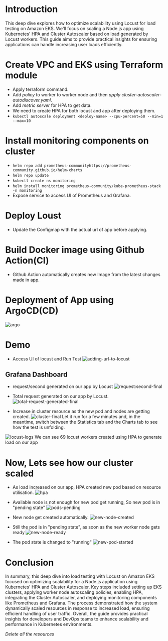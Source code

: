 # Introduction
This deep dive explores how to optimize scalability using Locust for load testing on Amazon EKS. We'll focus on scaling a Node.js app using Kubernetes' HPA and Cluster Autoscaler based on load generated by Locust workers. This guide aims to provide practical insights for ensuring applications can handle increasing user loads efficiently.

# Create VPC and EKS using Terraform module
- Apply terraform command.
- Add *policy* to worker to worker node and then *apply cluster-autoscaler-autodiscover.yaml*.
- Add *metric server* for HPA to get data.
- We need to create HPA for both locust and app after deploying them.
- `kubectl autoscale deployment <deploy-name> --cpu-percent=50 --min=1 --max=10`

# Install monitoring components on cluster
- `helm repo add prometheus-communityhttps://prometheus-community.github.io/helm-charts`
- `helm repo update`
- `kubectl create ns monitoring`
- `helm install monitoring prometheus-community/kube-prometheus-stack -n monitoring`
- Expose service to access UI of Prometheus and Grafana.

# Deploy Loust
- Update the Configmap with the actual url of app before applying.

# Build Docker image using Github Action(CI)
- Github Action automatically creates new Image from the latest changes made in app.
  
# Deployment of App using ArgoCD(CD)
![argo](https://github.com/anshu049/Load-Test-using-Locust-and-Monitoring/assets/95365748/7f3d931b-a8ec-4543-947d-291708a064d4)

# Demo
- Access UI of locust and Run Test
![adding-url-to-locust](https://github.com/anshu049/Load-Test-using-Locust-and-Monitoring/assets/95365748/7434ca15-435d-4c13-b3d2-26ce97335dbc)

## Grafana Dashboard
- request/second generated on our app by Locust
![request:second-final](https://github.com/anshu049/Load-Test-using-Locust-and-Monitoring/assets/95365748/92c36e31-8c81-4160-ade8-41aaa1af8f2a)

- Total request generated on our app by Locust.
![total-request-generated-final](https://github.com/anshu049/Load-Test-using-Locust-and-Monitoring/assets/95365748/6e081252-9d71-4863-bbe6-ab246e94dc2a)

- Increase in cluster resource as the new pod and nodes are getting created.
![cluster-final](https://github.com/anshu049/Load-Test-using-Locust-and-Monitoring/assets/95365748/c4bfb83e-9a70-49fc-bc13-bb389a296bb1)
Let it run for a few minutes and, in the meantime, switch between the Statistics tab and the Charts tab to see how the test is unfolding.

![locust-logs](https://github.com/anshu049/Load-Test-using-Locust-and-Monitoring/assets/95365748/f802dd6d-5787-474a-b3ac-b81f752fbaed)
We can see 69 locust workers created using HPA to generate load on our app

# Now, Lets see how our cluster scaled
- As load increased on our app, HPA created new pod based on resource utilisation.
![hpa](https://github.com/anshu049/Load-Test-using-Locust-and-Monitoring/assets/95365748/45abf727-5d98-43de-b863-42b2092c5465)

- Available node is not enough for new pod get running, So new pod is in "pending state"
![pods-pending](https://github.com/anshu049/Load-Test-using-Locust-and-Monitoring/assets/95365748/4cda45dd-5697-4880-8c88-7a14510b5dae)

- New node get created automatically.
![new-node-created](https://github.com/anshu049/Load-Test-using-Locust-and-Monitoring/assets/95365748/88a173c8-2e73-4ad2-9248-482279cbb5e6)

- Still the pod is in "pending state", as soon as the new worker node gets ready
![new-node-ready](https://github.com/anshu049/Load-Test-using-Locust-and-Monitoring/assets/95365748/dc117722-afc5-4e49-853e-dd9d64393e2b)

- The pod state is changed to "running"
![new-pod-started](https://github.com/anshu049/Load-Test-using-Locust-and-Monitoring/assets/95365748/3b21cd0d-70ea-45c2-a6a2-422a6efe79c5)


# Conclusion 
In summary, this deep dive into load testing with Locust on Amazon EKS focused on optimizing scalability for a Node.js application using Kubernetes' HPA and Cluster Autoscaler. Key steps included setting up EKS clusters, applying worker node autoscaling policies, enabling HPA, integrating the Cluster Autoscaler, and deploying monitoring components like Prometheus and Grafana. The process demonstrated how the system dynamically scaled resources in response to increased load, ensuring efficient handling of user traffic. Overall, the guide provides practical insights for developers and DevOps teams to enhance scalability and performance in Kubernetes environments.

*Delete all the resources*
